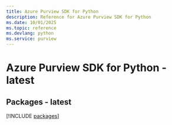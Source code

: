 ```yaml
---
title: Azure Purview SDK for Python
description: Reference for Azure Purview SDK for Python
ms.date: 10/01/2025
ms.topic: reference
ms.devlang: python
ms.service: purview
---
```

# Azure Purview SDK for Python - latest
## Packages - latest
[!INCLUDE [packages](purview-index.md)]